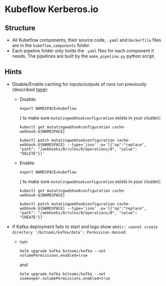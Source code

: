 # Kubeflow Kerberos.io

## Structure

- All Kubeflow components, their source code, `.yaml` and `Dockerfile` files are in the `kubeflow_components` folder.
- Each pipeline folder only holds the `.yaml` files for each component it needs. The pipelines are built by the `make_pipeline.py` python script.

 ## Hints

 * Disable/Enable caching for inputs/outputs of runs run previously (described [here](https://www.kubeflow.org/docs/components/pipelines/caching/)):
    - Disable:

        `export NAMESPACE=kubeflow`

        ( to make sure `mutatingwebhookconfiguration` exists in your cluster):

        `kubectl get mutatingwebhookconfiguration cache-webhook-${NAMESPACE}`

        ```kubectl patch mutatingwebhookconfiguration cache-webhook-${NAMESPACE} --type='json' -p='[{"op":"replace", "path": "/webhooks/0/rules/0/operations/0", "value": "DELETE"}]'```

    - Enable:

        `export NAMESPACE=kubeflow`

        ( to make sure `mutatingwebhookconfiguration` exists in your cluster):

        `kubectl get mutatingwebhookconfiguration cache-webhook-${NAMESPACE}`

        ```kubectl patch mutatingwebhookconfiguration cache-webhook-${NAMESPACE} --type='json' -p='[{"op":"replace", "path": "/webhooks/0/rules/0/operations/0", "value": "CREATE"}]'```

* If Kafka deployment fails to start and logs show 
    ```mkdir: cannot create directory '/bitnami/kafka/data': Permission denied```:

    - run:
    
        ```helm upgrade kafka bitnami/kafka --set volumePermissions.enabled=true``` 

        and
    
        ```helm upgrade kafka bitnami/kafka --set zookeeper.volumePermissions.enabled=true```